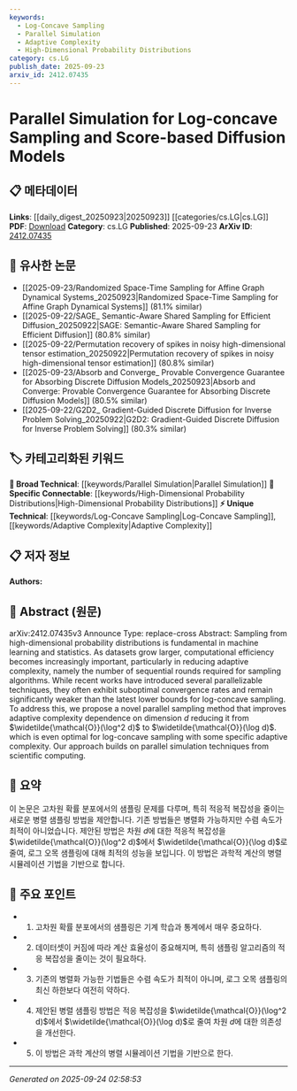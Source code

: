 ```yaml
---
keywords:
  - Log-Concave Sampling
  - Parallel Simulation
  - Adaptive Complexity
  - High-Dimensional Probability Distributions
category: cs.LG
publish_date: 2025-09-23
arxiv_id: 2412.07435
---
```


<!-- KEYWORD_LINKING_METADATA:
{
  "processed_timestamp": "2025-09-24T02:58:53.105421",
  "vocabulary_version": "1.0",
  "selected_keywords": [
    "Log-Concave Sampling",
    "Parallel Simulation",
    "Adaptive Complexity",
    "High-Dimensional Probability Distributions"
  ],
  "rejected_keywords": [],
  "similarity_scores": {
    "Log-Concave Sampling": 0.78,
    "Parallel Simulation": 0.72,
    "Adaptive Complexity": 0.75,
    "High-Dimensional Probability Distributions": 0.8
  },
  "extraction_method": "AI_prompt_based",
  "budget_applied": true,
  "candidates_json": {
    "candidates": [
      {
        "surface": "log-concave sampling",
        "canonical": "Log-Concave Sampling",
        "aliases": [
          "log concave sampling",
          "log-concave distribution sampling"
        ],
        "category": "unique_technical",
        "rationale": "Log-concave sampling is a specialized technique in probability distributions, crucial for understanding the paper's contribution to parallel sampling methods.",
        "novelty_score": 0.75,
        "connectivity_score": 0.65,
        "specificity_score": 0.85,
        "link_intent_score": 0.78
      },
      {
        "surface": "parallel simulation",
        "canonical": "Parallel Simulation",
        "aliases": [
          "parallel computing simulation",
          "concurrent simulation"
        ],
        "category": "broad_technical",
        "rationale": "Parallel simulation is a fundamental concept in computational efficiency, relevant to the paper's approach to improving sampling methods.",
        "novelty_score": 0.55,
        "connectivity_score": 0.7,
        "specificity_score": 0.6,
        "link_intent_score": 0.72
      },
      {
        "surface": "adaptive complexity",
        "canonical": "Adaptive Complexity",
        "aliases": [
          "adaptive computational complexity",
          "adaptive complexity reduction"
        ],
        "category": "unique_technical",
        "rationale": "Adaptive complexity is a key metric in evaluating the efficiency of sampling algorithms, central to the paper's proposed improvements.",
        "novelty_score": 0.68,
        "connectivity_score": 0.6,
        "specificity_score": 0.8,
        "link_intent_score": 0.75
      },
      {
        "surface": "high-dimensional probability distributions",
        "canonical": "High-Dimensional Probability Distributions",
        "aliases": [
          "high-dimensional distributions",
          "multivariate probability distributions"
        ],
        "category": "specific_connectable",
        "rationale": "Understanding high-dimensional probability distributions is essential for grasping the challenges addressed by the paper's sampling methods.",
        "novelty_score": 0.6,
        "connectivity_score": 0.78,
        "specificity_score": 0.7,
        "link_intent_score": 0.8
      }
    ],
    "ban_list_suggestions": [
      "sampling",
      "method",
      "efficiency"
    ]
  },
  "decisions": [
    {
      "candidate_surface": "log-concave sampling",
      "resolved_canonical": "Log-Concave Sampling",
      "decision": "linked",
      "scores": {
        "novelty": 0.75,
        "connectivity": 0.65,
        "specificity": 0.85,
        "link_intent": 0.78
      }
    },
    {
      "candidate_surface": "parallel simulation",
      "resolved_canonical": "Parallel Simulation",
      "decision": "linked",
      "scores": {
        "novelty": 0.55,
        "connectivity": 0.7,
        "specificity": 0.6,
        "link_intent": 0.72
      }
    },
    {
      "candidate_surface": "adaptive complexity",
      "resolved_canonical": "Adaptive Complexity",
      "decision": "linked",
      "scores": {
        "novelty": 0.68,
        "connectivity": 0.6,
        "specificity": 0.8,
        "link_intent": 0.75
      }
    },
    {
      "candidate_surface": "high-dimensional probability distributions",
      "resolved_canonical": "High-Dimensional Probability Distributions",
      "decision": "linked",
      "scores": {
        "novelty": 0.6,
        "connectivity": 0.78,
        "specificity": 0.7,
        "link_intent": 0.8
      }
    }
  ]
}
-->

# Parallel Simulation for Log-concave Sampling and Score-based Diffusion Models

## 📋 메타데이터

**Links**: [[daily_digest_20250923|20250923]] [[categories/cs.LG|cs.LG]]
**PDF**: [Download](https://arxiv.org/pdf/2412.07435.pdf)
**Category**: cs.LG
**Published**: 2025-09-23
**ArXiv ID**: [2412.07435](https://arxiv.org/abs/2412.07435)

## 🔗 유사한 논문
- [[2025-09-23/Randomized Space-Time Sampling for Affine Graph Dynamical Systems_20250923|Randomized Space-Time Sampling for Affine Graph Dynamical Systems]] (81.1% similar)
- [[2025-09-22/SAGE_ Semantic-Aware Shared Sampling for Efficient Diffusion_20250922|SAGE: Semantic-Aware Shared Sampling for Efficient Diffusion]] (80.8% similar)
- [[2025-09-22/Permutation recovery of spikes in noisy high-dimensional tensor estimation_20250922|Permutation recovery of spikes in noisy high-dimensional tensor estimation]] (80.8% similar)
- [[2025-09-23/Absorb and Converge_ Provable Convergence Guarantee for Absorbing Discrete Diffusion Models_20250923|Absorb and Converge: Provable Convergence Guarantee for Absorbing Discrete Diffusion Models]] (80.5% similar)
- [[2025-09-22/G2D2_ Gradient-Guided Discrete Diffusion for Inverse Problem Solving_20250922|G2D2: Gradient-Guided Discrete Diffusion for Inverse Problem Solving]] (80.3% similar)

## 🏷️ 카테고리화된 키워드
**🧠 Broad Technical**: [[keywords/Parallel Simulation|Parallel Simulation]]
**🔗 Specific Connectable**: [[keywords/High-Dimensional Probability Distributions|High-Dimensional Probability Distributions]]
**⚡ Unique Technical**: [[keywords/Log-Concave Sampling|Log-Concave Sampling]], [[keywords/Adaptive Complexity|Adaptive Complexity]]

## 📋 저자 정보

**Authors:** 

## 📄 Abstract (원문)

arXiv:2412.07435v3 Announce Type: replace-cross 
Abstract: Sampling from high-dimensional probability distributions is fundamental in machine learning and statistics. As datasets grow larger, computational efficiency becomes increasingly important, particularly in reducing adaptive complexity, namely the number of sequential rounds required for sampling algorithms. While recent works have introduced several parallelizable techniques, they often exhibit suboptimal convergence rates and remain significantly weaker than the latest lower bounds for log-concave sampling. To address this, we propose a novel parallel sampling method that improves adaptive complexity dependence on dimension $d$ reducing it from $\widetilde{\mathcal{O}}(\log^2 d)$ to $\widetilde{\mathcal{O}}(\log d)$. which is even optimal for log-concave sampling with some specific adaptive complexity. Our approach builds on parallel simulation techniques from scientific computing.

## 📝 요약

이 논문은 고차원 확률 분포에서의 샘플링 문제를 다루며, 특히 적응적 복잡성을 줄이는 새로운 병렬 샘플링 방법을 제안합니다. 기존 방법들은 병렬화 가능하지만 수렴 속도가 최적이 아니었습니다. 제안된 방법은 차원 $d$에 대한 적응적 복잡성을 $\widetilde{\mathcal{O}}(\log^2 d)$에서 $\widetilde{\mathcal{O}}(\log d)$로 줄여, 로그 오목 샘플링에 대해 최적의 성능을 보입니다. 이 방법은 과학적 계산의 병렬 시뮬레이션 기법을 기반으로 합니다.

## 🎯 주요 포인트

- 1. 고차원 확률 분포에서의 샘플링은 기계 학습과 통계에서 매우 중요하다.
- 2. 데이터셋이 커짐에 따라 계산 효율성이 중요해지며, 특히 샘플링 알고리즘의 적응 복잡성을 줄이는 것이 필요하다.
- 3. 기존의 병렬화 가능한 기법들은 수렴 속도가 최적이 아니며, 로그 오목 샘플링의 최신 하한보다 여전히 약하다.
- 4. 제안된 병렬 샘플링 방법은 적응 복잡성을 $\widetilde{\mathcal{O}}(\log^2 d)$에서 $\widetilde{\mathcal{O}}(\log d)$로 줄여 차원 $d$에 대한 의존성을 개선한다.
- 5. 이 방법은 과학 계산의 병렬 시뮬레이션 기법을 기반으로 한다.


---

*Generated on 2025-09-24 02:58:53*